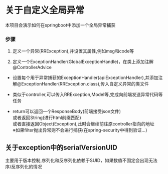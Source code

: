 # 关于自定义全局异常

本项目会演示如何在springboot中添加一个全局异常捕获  

### 步骤
1. 定义一个异常(RRException),并设置其属性,例如msg和code等

2. 定义一个ExceptionHandler(GlobalExceptionHandle)，在类上添加注解@ControllerAdvice
  - 设置每个用于异常捕获的ExceptionHandler(apiExceptionHandler),并添加注解@ExceptionHandler(RRException.class),传入自定义异常的类文件
  
  - 类似于controller,可以传入RRException,Model等,完成向前端发送异常代码等任务
  
  - return可以返回一个ResponseBody(前端接受json文件)  
    或者返回String(进行html前缀匹配)  
    或者直接返回Object(Exception),此时会继续前往原controller指向的地址  
    ※如果filter抛出异常则不会进行捕获(在spring-security中得到验证...)

## 关于exception中的serialVersionUID

主要用于版本控制,序列化和反序列化依赖于SUID，如果数值不固定会出现无法序/反序列化的情况


